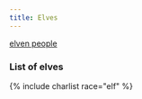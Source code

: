 ```yaml
---
title: Elves
---
```


[elven people](https://en.wikipedia.org/wiki/Elf_(Dungeons_%26_Dragons))

### List of elves

{% include charlist race="elf" %}
